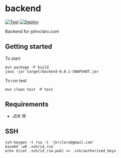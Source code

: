 # backend

[![Test](https://github.com/johnclaro/backend/actions/workflows/test.yml/badge.svg)](https://github.com/johnclaro/backend/actions/workflows/test.yml) [![Deploy](https://github.com/johnclaro/backend/actions/workflows/deploy.yml/badge.svg)](https://github.com/johnclaro/backend/actions/workflows/deploy.yml)

Backend for johnclaro.com

## Getting started

To start
```sh-session
mvn package -P build
java -jar target/backend-0.0.1-SNAPSHOT.jar
```

To run test
```sh-session
mvn clean test -P test
```

## Requirements

- JDK **11**

## SSH
```sh-session
ssh-keygen -t rsa -C 'jkrclaro@gmail.com'
base64 -w0 .ssh/id_rsa
echo $(cat .ssh/id_rsa.pub) >> .ssh/authorized_keys
```